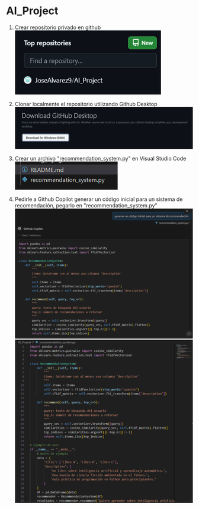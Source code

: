 # AI_Project
1. Crear repositorio privado en github
![GithubDesktop](images/img_1.png)

2. Clonar localmente el repositorio utilizando Github Desktop
![GithubDesktop](images/img_2.png)

3. Crear un archivo "recommendation_system.py" en Visual Studio Code
![GithubDesktop](images/img_3.png)

4. Pedirle a Github Copilot generar un código inicial para un sistema de recomendación, pegarlo en "recommendation_system.py"
![GithubDesktop](images/img_4.png)
![GithubDesktop](images/img_5.png)